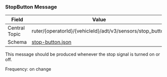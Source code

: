 ### StopButton Message
| Field         | Value                                                                   |
|---------------|-------------------------------------------------------------------------|
| Central Topic | ruter/{operatorId}/{vehicleId}/adt/v3/sensors/stop_button               |
| Schema        | [ stop-button.json ](json-schemas/sensors/stop-button/stop-button.json) |

This message should be produced whenever the stop signal is turned on or off.

Frequency: on change
